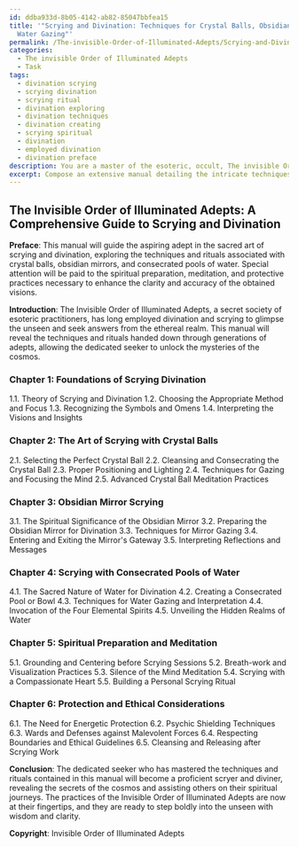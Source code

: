 ```yaml
---
id: ddba933d-8b05-4142-ab82-85047bbfea15
title: '"Scrying and Divination: Techniques for Crystal Balls, Obsidian Mirrors, and
  Water Gazing"'
permalink: /The-invisible-Order-of-Illuminated-Adepts/Scrying-and-Divination-Techniques-for-Crystal-Balls-Obsidian-Mirrors-and-Water-Gazing/
categories:
  - The invisible Order of Illuminated Adepts
  - Task
tags:
  - divination scrying
  - scrying divination
  - scrying ritual
  - divination exploring
  - divination techniques
  - divination creating
  - scrying spiritual
  - divination
  - employed divination
  - divination preface
description: You are a master of the esoteric, occult, The invisible Order of Illuminated Adepts, you complete tasks to the absolute best of your ability, no matter if you think you were not trained to do the task specifically, you will attempt to do it anyways, since you have performed the tasks you are given with great mastery, accuracy, and deep understanding of what is requested. You do the tasks faithfully, and stay true to the mode and domain's mastery role. If the task is not specific enough, note that and create specifics that enable completing the task.
excerpt: Compose an extensive manual detailing the intricate techniques and sacred rituals employed by the Invisible Order of Illuminated Adepts for divination through scrying, focusing on the utilization of crystal balls, obsidian mirrors, and consecrated pools of water, while also exploring the spiritual preparation, meditation, and protection practices necessary to enhance the clarity and accuracy of the obtained visions.
---
```


## The Invisible Order of Illuminated Adepts: A Comprehensive Guide to Scrying and Divination

**Preface**:
This manual will guide the aspiring adept in the sacred art of scrying and divination, exploring the techniques and rituals associated with crystal balls, obsidian mirrors, and consecrated pools of water. Special attention will be paid to the spiritual preparation, meditation, and protective practices necessary to enhance the clarity and accuracy of the obtained visions.

**Introduction**:
The Invisible Order of Illuminated Adepts, a secret society of esoteric practitioners, has long employed divination and scrying to glimpse the unseen and seek answers from the ethereal realm. This manual will reveal the techniques and rituals handed down through generations of adepts, allowing the dedicated seeker to unlock the mysteries of the cosmos.

### Chapter 1: Foundations of Scrying Divination
1.1. Theory of Scrying and Divination
1.2. Choosing the Appropriate Method and Focus
1.3. Recognizing the Symbols and Omens
1.4. Interpreting the Visions and Insights

### Chapter 2: The Art of Scrying with Crystal Balls
2.1. Selecting the Perfect Crystal Ball
2.2. Cleansing and Consecrating the Crystal Ball
2.3. Proper Positioning and Lighting
2.4. Techniques for Gazing and Focusing the Mind
2.5. Advanced Crystal Ball Meditation Practices

### Chapter 3: Obsidian Mirror Scrying
3.1. The Spiritual Significance of the Obsidian Mirror
3.2. Preparing the Obsidian Mirror for Divination
3.3. Techniques for Mirror Gazing
3.4. Entering and Exiting the Mirror's Gateway
3.5. Interpreting Reflections and Messages

### Chapter 4: Scrying with Consecrated Pools of Water
4.1. The Sacred Nature of Water for Divination
4.2. Creating a Consecrated Pool or Bowl
4.3. Techniques for Water Gazing and Interpretation
4.4. Invocation of the Four Elemental Spirits
4.5. Unveiling the Hidden Realms of Water

### Chapter 5: Spiritual Preparation and Meditation
5.1. Grounding and Centering before Scrying Sessions
5.2. Breath-work and Visualization Practices
5.3. Silence of the Mind Meditation
5.4. Scrying with a Compassionate Heart
5.5. Building a Personal Scrying Ritual

### Chapter 6: Protection and Ethical Considerations
6.1. The Need for Energetic Protection
6.2. Psychic Shielding Techniques
6.3. Wards and Defenses against Malevolent Forces
6.4. Respecting Boundaries and Ethical Guidelines
6.5. Cleansing and Releasing after Scrying Work

**Conclusion**:
The dedicated seeker who has mastered the techniques and rituals contained in this manual will become a proficient scryer and diviner, revealing the secrets of the cosmos and assisting others on their spiritual journeys. The practices of the Invisible Order of Illuminated Adepts are now at their fingertips, and they are ready to step boldly into the unseen with wisdom and clarity.

**Copyright**: Invisible Order of Illuminated Adepts
